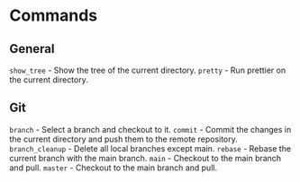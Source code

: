 # Commands

## General

`show_tree` - Show the tree of the current directory.
`pretty` - Run prettier on the current directory.

## Git

`branch` - Select a branch and checkout to it.
`commit` - Commit the changes in the current directory and push them to the remote repository.
`branch_cleanup` - Delete all local branches except main.
`rebase` - Rebase the current branch with the main branch.
`main` - Checkout to the main branch and pull.
`master` - Checkout to the main branch and pull.
